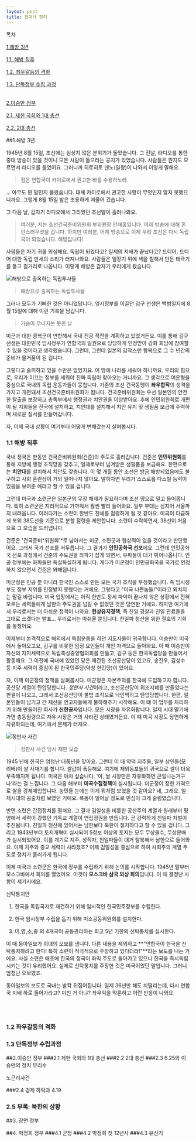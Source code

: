 ```yaml
---
layout: post
title: 현대사 정리
---
```

목차

<a href=#1.해방3년>1.해방 3년</a>

<a href=#해방직후>1.1. 해방 직후</a>

<a href=#좌우갈등>1.2. 죄우갈등의 격화</a>

<a href="#단독정부">1.3. 단독정부 수립 과정</a>

</br>
<a href=#2.이승만정부>2.이승만 정부</a>

<a href=#제헌국회>2.1. 제헌 국회와 1대 총선</a>

<a href=#2대총선>2.2. 2대 총선</a>



##<a name="1.해방3년"></a>1.해방 3년

1945년 8월 15일, 조선에는 심상치 않은 분위기가 돌았습니다. 그 전날, 라디오를 통한 중대 방송이 있을 것이니 모든 사람이 들으라는 공지가 있었습니다. 사람들은 뭔지도 모르면서 라디오를 틀었어요. 그러니까 히로히토 덴노(일왕)이 나와서 이렇게 말해요.
> 짐은 연합국이 카이로에서 권고한 바를 수용하노라.

...
아무도 뭔 말인지 몰랐습니다. 대체 카이로에서 권고한 사항이 무엇인지 알지 못했으니까요. 그렇게 8월 15일 밤은 조용하게 저물어 갔습니다.

그 다음 날, 갑자기 라디오에서 그리웠던 조선말이 흘러나와요. 

> 여러분, 저는 조선건국준비위원회 부위원장 안재홍입니다. 어제 방송에 대해 혼란스러우셨을 겁니다. 하지만 여러분, 어제 방송으로 이제 우리 조선은 다시 독립국이 되었습니다. 해방입니다!

사람들은 자기 귀를 의심해요. 독립이 되었다고? 일제의 지배가 끝났다고? 드디어, 드디어 대한 독립 만세의 소리가 터져나와요. 사람들은 일장기 위에 색을 칠해서 만든 태극기를 들고 길거리로 나옵니다. 이렇게 해방은 갑자기 우리에게 왔습니다. 

![해방으로 출옥하는 독립투사들](http://pds8.egloos.com/pds/200804/11/44/a0001544_47fe2df69a50b.jpg)

>해방으로 출옥하는 독립투사들

그러나 모두가 기뻐한 것은 아니었답니다. 임시정부를 이끌던 김구 선생은 백범일지에 8월 15일에 대해 이런 기록을 남깁니다.
> 가슴이 무너지는 듯한 날

미군과 대한 광복군이 연합해서 국내 진공 작전을 계획하고 있었거든요. 이를 통해 김구 선생은 대한민국 임시정부가 연합국의 일원으로 당당하게 인정받아 강화 회담에 참여할 수 있을 것이라고 생각했습니다. 그런데, 그런데 일본의 갑작스런 항복으로 그 수 년간의 준비가 물거품이 된 겁니다.

그렇다고 슬퍼하고 있을 수만은 없었지요. 이 땅에 나라를 세워야 하니까요. 우리의 힘으로, 우리가 이끄는 정부를 세워야 진짜 독립이 찾아오는 거니까요. 그 생각으로 여운형을 중심으로 국내의 독립 운동가들이 뭉칩니다. 기존의 조선 건국동맹이 **좌우합작**의 성격을 가지고 개편돼서 조선건국준비위원회가 됩니다. 건국준비위원회는 우선 일본인의 안전한 탈출을 보장하고 총독부에서 행정권과 치안권을 이양받아요. 후에 인민위원회로 개편이 될 지회들을 전국에 설치하고, 치안대를 설치해서 치안 유지 및 생필품 보급에 주력하며 새로운 질서를 만들어갑니다.

자, 이제 국내 상황이 여기부터 어떻게 변해갔는지 살펴봅시다.

### <a name="해방직후"></a>1.1 해방 직후

국내 정국은 한동안 건국준비위원회(건준)의 주도로 흘러갑니다. 건준은 **인민위원회**를 통해 지방에 행정 조직망을 갖추고, 일제로부터 넘겨받은 생필품을 보급해요. 한편으로는 **치안대**를 설치해서 치안도 갖춥니다. 이 몇 개월 동안 조선은 방금 해방되었음에도 불구하고 사회 혼란상이 거의 일어나지 않아요. 말하자면 우리가 스스로를 다스릴 능력이 있음을 보여준 예라고 할 수 있을 겁니다.

그런데 미국과 소련군은 일본군의 무장 해제가 필요하다며 조선 땅으로 밀고 들어옵니다. 특히 소련군은 지리적으로 가까워서 훨씬 빨리 들어와요. 일부 부대는 심지어 서울까지 내려옵니다. 이러다가는 소련이 한반도 전체를 점령하게 될 것 같아요. 미국이 다급하게 북위 38도선을 기준으로 분할 점령을 제안합니다. 소련이 수락하면서, 38선이 처음으로 그 모습을 드러냅니다.

건준은 '건국준비*위원회'*로 남아서는 미군, 소련군과 협상력이 없을 것이라고 판단했어요. 그래서 국가 선포를 서두릅니다. 그 결과가 **인민공화국 선포**에요. 그런데 인민공화국 선포 과정에서 건준의 주도권을 좌파가 잡게 되면서, 우파들이 대거 튀어나옵니다. 인공 정부에는 좌파들만 득실득실하게 됩니다. 게다가 미군정이 인민공화국을 국가로 인정하지 않으면서 건준은 와해됩니다.

미군정은 인공 뿐 아니라 한국인 스스로 만든 모든 국가 조직을 부정했습니다. 즉 임시정부도 정부 지위를 인정받지 못했다는 거에요. 그렇다고 "미국 나쁜놈들!"이라고 외치지는 말길 바랍니다. 미국 입장에서는 아직 한반도 정세 파악이 끝나지 않은 상황에서 전혀 모르는 세력들에게 남한의 주도권을 넘길 수 없었던 것은 당연한 거에요. 하지만 여기에서 우리로서는 더 아쉬운 정책이 나와요. **현상유지정책**, 즉 친일 경찰과 친일 관료들을 그대로 쓰겠다는 발표... 우리로서는 아쉬울 뿐입니다. 친일파 청산을 위한 절호의 기회를 놓쳤어요.

이제부터 본격적으로 해외에서 독립운동을 하던 지도자들이 귀국합니다. 이승만이 미국에서 돌아오고요, 김구를 비롯한 임정 요인들이 개인 자격으로 돌아와요. 이 때 이승만이 자신의 지지세력으로 독립촉성중양협의회를 만들고, 김구 등은 한국독립당을 만들어서 활동해요. 그 이전에 국내에 있었던 당은 재건된 조선공산당이 있고요, 송진우, 김성수 등 지주 세력이 중심이 된 한국민주당(약칭 한민당)이 있어요.

자, 이제 미군정의 정책을 살펴봅시다. 미군정은 자본주의를 한국에 도입하고자 합니다. 공산당 계열이 탄압당합니다. *정판사 사건*이라고, 조선공산당이 위조지폐를 만들었다는 판결이 나오고, 그래서 조선공산당이 불법 조직으로 낙인찍히고 탄압당합니다. 한편, 일본인들이 남기고 간 재산을 연고자들에게 불하해주기 시작해요. 이 떄 이 업무를 처리하기 위해 만들어진 회사가 **신한공사**입니다. 모든 시장을 자유화합니다. 일제 시대 말기에 가면 총동원령으로 자유 시장은 거의 사라진 상태였거든요. 이 때 미곡 시장도 당연하게 자유화되는데, 여기에서 문제가 터져요.

![정판사 사건](http://shindonga.donga.com/docs/magazine/shin/2013/02/18/201302180500032/image/201302180500032_5.jpg)

>정판사 사건 당시 재판 모습

1945 년에 한국은 엄청난 대풍년을 맞아요. 그런데 이 때 악덕 지주들, 일부 상인들(모리배)이 쌀 사재기를 합니다. 쌀값이 폭등해요. 여기에 재외동포들의 귀국으로 쌀이 더욱 부족해지게 됩니다. 미국은 아차 싶습니다. '아, 쌀 시장만은 자유화하면 큰일나는거구나'라는 걸 느낍니다. 그 다음 해부터 **미곡수집정책**이 실시됩니다. 미군정이 정한 가격으로 쌀을 강제매입합니다. 농민들 눈에는 이게 뭐처럼 보였을 것 같아요? 네, 그래요. 일제시대의 공출처럼 보였던 거에요. 폭동이 일어날 정도로 민심이 크게 술렁였습니다.

반면 소련은 간접정치를 펼쳐요. 그 결과 김일성을 비롯한 공산주의 계열과 원래부터 평양에서 세력이 강했던 기독교 계열이 연립정권을 만듭니다. 곧 강력하게 친일파 처벌이 추진됩니다. 친일파 청산에 있어서는 남한보다 북한이 철저하다고 할 수 있을 겁니다. 그리고 1943년부터 토지개혁이 실시되어 5정보 이상의 토지는 모두 무상몰수, 무상분배가 실시되었어요. 이를 계기로 지주, 성직자, 친일파들이 대거 탈북해서 남한으로 들어와요. 이제 지주와 종교 세력이 사라졌죠? 이제 김일성을 중심으로 하여 사회주의 계열 주도로 정치가 흘러가게 됩니다.

이제 미국과 소련군은 한국에 정부를 수립하기 위해 논의를 시작합니다. 1945년 말부터 모스크바에서 회의를 열었어요. 이것이 **모스크바 삼국 외상 회의**입니다. 이 때 결정난 사항이 세가지에요.

신탁통치안

  1. 한국을 독립국가로 재건하기 위해 임시적인 한국민주정부를 수립한다.
  
  2. 한국 임시정부 수립을 돕기 위해 미소공동위원회를 설치한다.
  
  3. 미,영,소,중 의 4개국이 공동관리하는 최고 5년 기한의 신탁통치를 실시한다.
  
이 때 동아일보가 희대의 오보를 냅니다. 다른 내용을 제외하고 **"연합국이 한국을 신탁통치하려고 한다! 특히 소련이 적극적으로 주장하고 있다더라!"**라는 보도를 내는 거에요. 사실 소련은 애초에 한국의 정국이 좌익 주도로 돌아가고 있으니 한국을 즉시독립시키는 것이 유리했어요. 실제로 신탁통치를 주장한 것은 미국이었단 말입니다. 그러니 엄청난 오보였죠.

동아일보의 보도로 국내는 발칵 뒤집어집니다. 일제 36년만 해도 치떨리는데, 다시 연합국 지배 하로 들어가라고? 미친 거 아냐? 좌우익을 막론하고 이런 반응이 나와요. 

</br>
</br>


### <a name="좌우갈등"></a>1.2 좌우갈등의 격화

### <a name="단독정부"></a>1.3 단독정부 수립과정

##<a name="2.이승만정부"></a>2.이승만 정부
###<a name="제헌국회"></a>2.1 제헌 국회와 1대 총선
###<a name="2대총선"></a>2.2 2대 총선
###2.3 6.25와 이승만의 정치 무리수

노근리사건


###2.4 경제 하락과 4.19

### 2.5 부록: 북한의 상황

##3. 장면 정부

##4. 박정희 정부
###4.1 군정
###4.2 박정희 첫 12년사
###4.3 유신기
